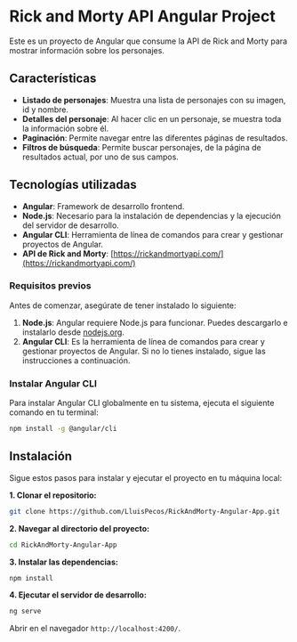 # Rick and Morty API Angular Project

Este es un proyecto de Angular que consume la API de Rick and Morty para mostrar información sobre los personajes.

## Características

- **Listado de personajes**: Muestra una lista de personajes con su imagen, id y nombre.
- **Detalles del personaje**: Al hacer clic en un personaje, se muestra toda la información sobre él.
- **Paginación**: Permite navegar entre las diferentes páginas de resultados.
- **Filtros de búsqueda**: Permite buscar personajes, de la página de resultados actual, por uno de sus campos.

## Tecnologías utilizadas

- **Angular**: Framework de desarrollo frontend.
- **Node.js**: Necesario para la instalación de dependencias y la ejecución del servidor de desarrollo.
- **Angular CLI**: Herramienta de línea de comandos para crear y gestionar proyectos de Angular.
- **API de Rick and Morty**: [https://rickandmortyapi.com/](https://rickandmortyapi.com/)

### Requisitos previos

Antes de comenzar, asegúrate de tener instalado lo siguiente:

1. **Node.js**: Angular requiere Node.js para funcionar. Puedes descargarlo e instalarlo desde [nodejs.org](https://nodejs.org/).
2. **Angular CLI**: Es la herramienta de línea de comandos para crear y gestionar proyectos de Angular. Si no lo tienes instalado, sigue las instrucciones a continuación.

### Instalar Angular CLI

Para instalar Angular CLI globalmente en tu sistema, ejecuta el siguiente comando en tu terminal:

```bash
npm install -g @angular/cli
```

## Instalación

Sigue estos pasos para instalar y ejecutar el proyecto en tu máquina local:

**1. Clonar el repositorio:**
```bash
git clone https://github.com/LluisPecos/RickAndMorty-Angular-App.git
```

**2. Navegar al directorio del proyecto:**
```bash
cd RickAndMorty-Angular-App
```

**3. Instalar las dependencias:**
```bash
npm install
```

**4. Ejecutar el servidor de desarrollo:**
```bash
ng serve
```

Abrir en el navegador `http://localhost:4200/`.
